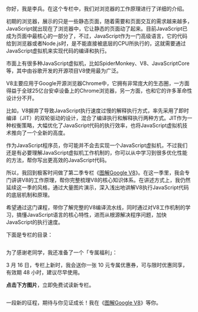 <p>你好，我是李兵。在这个专栏中，我们对浏览器的工作原理进行了详细的介绍。</p><p>初期的浏览器，展示的只是一些静态页面，随着需要和页面交互的需求越来越多，JavaScript就出现在了浏览器中，它让静态的页面动了起来。目前JavaScript已成为页面中最核心的一部分了，不过，JavaScript作为一门高级语言，它的代码给到浏览器或者Node.js时，是不能直接被底层的CPU所执行的，这就需要通过JavaScript虚拟机来实现代码的编译和执行。</p><p>市面上有很多种JavaScript虚拟机，比如SpiderMonkey、V8、JavaScriptCore等，其中由谷歌开发的开源项目V8使用最为广泛。</p><p>V8主要应用于Google开源浏览器Chrome中，它拥有非常庞大的生态圈，一方面得益于全球25亿台安卓设备上的Chrome浏览器，另一方面，也和它的许多革命性设计分不开。</p><p>比如，V8摒弃了导致JavaScript执行速度过慢的解释执行方式，率先采用了即时编译（JIT）的双轮驱动的设计，混合了编译执行和解释执行两种方式。JIT作为一种权衡策略，大幅优化了JavaScript代码的执行效率，也将JavaScript虚拟机技术推向了一个全新的高度。</p><!-- [[[read_end]]] --><p>作为JavaScript程序员，你可能并不会去实现一个JavaScript虚拟机，不过我们还是有必要理解JavaScript虚拟机工作机制的，你可以从中学习到很多优化性能的方法，帮你写出更高效的JavaScript代码。</p><p>所以，我回到极客时间做了第二季专栏《<a href="https://time.geekbang.org/column/intro/296?utm_term=zeusOVYAE&utm_source=app&utm_medium=geektime&utm_campaign=296-presell&utm_content=liulanqizhuanlan0316">图解Google V8</a>》。在这一季里，我会专门讲讲V8的工作原理，帮你完整梳理V8的核心知识体系。在讲述方式上，我仍然延续这一季的风格，通过大量图片演示，深入浅出地讲解V8执行JavaScript代码的底层机制和原理。</p><p>希望通过这门课程，带你了解完整的V8编译流水线，同时通过对V8工作机制的学习，搞懂JavaScript语言的核心特性，进而从根源解决程序问题，加快JavaScript的执行速度。</p><p>下面是专栏的目录：</p><p><img src="https://static001.geekbang.org/resource/image/2c/a1/2cb0c3abcb6d7683df56353ac33beca1.jpg?wh=1251*3461" alt=""></p><p>为了感谢老同学，我还准备了一个「<span class="orange">专属福利</span>」：</p><p>3 月 16 日，专栏上新时，我会送你一张 <span class="orange">10 元专属优惠券</span>，可与限时优惠同享，<span class="orange">有效期 48 小时</span>，建议尽早使用。</p><p><strong>点击下方图片</strong>，立即免费试读新专栏。</p><p><a href="https://time.geekbang.org/column/intro/296?utm_term=zeusOVYAE&utm_source=app&utm_medium=geektime&utm_campaign=296-presell&utm_content=liulanqizhuanlan0316"><img src="https://static001.geekbang.org/resource/image/c4/c4/c485757bed7d2269fe02048011a5f5c4.jpg?wh=1110*739" alt=""></a></p><p>一段新的征程，期待与你见证成长！我在《<a href="https://time.geekbang.org/column/intro/296?utm_term=zeusOVYAE&utm_source=app&utm_medium=geektime&utm_campaign=296-presell&utm_content=liulanqizhuanlan0316">图解Google V8</a>》等你。</p>